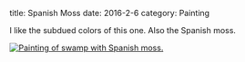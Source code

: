 title: Spanish Moss
date: 2016-2-6
category: Painting

I like the subdued colors of this one.
Also the Spanish moss.

<a href="/images/paintings/February_6_2016-Spanish_Moss.jpg"><img src="/images/paintings/small-February_6_2016-Spanish_Moss.jpg" alt="Painting of swamp with Spanish moss." class="center" /></a>

